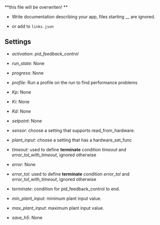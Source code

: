 **this file will be overwriten! **

 - Write documentation describing your app, files starting __ are ignored.

 - or add to `links.json`

## Settings

 - *activation*: <i>pid_feedback_control</i>

 - *run_state*: None

 - *progress*: None

 - *profile*: Run a profile on the run to find performance problems

 - *Kp*: None

 - *Ki*: None

 - *Kd*: None

 - *setpoint*: None

 - *sensor*: choose a setting that supports read_from_hardware.

 - *plant_input*: choose a setting that has a hardware_set_func

 - *timeout*: used to define <b>terminate</b> condition <i>timeout</i> and <i>error_tol_with_timeout</i>, ignored otherwise

 - *error*: None

 - *error_tol*: used to define <b>terminate</b> condition <i>error_tol</i> and <i>error_tol_with_timeout</i>, ignored otherwise

 - *terminate*: condition for pid_feedback_control to end.

 - *min_plant_input*: minimum plant input value.

 - *max_plant_input*: maximum plant input value.

 - *save_h5*: None


<!-- Auto-update: 2025-10-17T13:28:39.106936 -->
